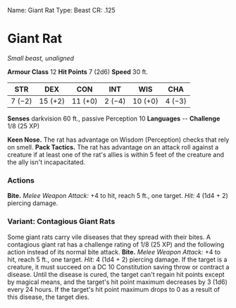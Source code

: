 Name: Giant Rat
Type: Beast
CR: .125

# Giant Rat
_Small beast, unaligned_

**Armour Class** 12
**Hit Points** 7 (2d6)
**Speed** 30 ft.

| STR     | DEX     | CON     | INT     | WIS     | CHA     |
|---------|---------|---------|---------|---------|---------|
| 7 (−2)  | 15 (+2) | 11 (+0) | 2 (−4)  | 10 (+0) | 4 (−3)  |  

**Senses** darkvision 60 ft., passive Perception 10
**Languages** --
**Challenge** 1/8 (25 XP)

**Keen Nose.** The rat has advantage on Wisdom (Perception) checks that rely on smell.
**Pack Tactics.** The rat has advantage on an attack roll against a creature if at least one of the rat's allies is within 5 feet of the creature and the ally isn't incapacitated.

### Actions
**Bite.** _Melee Weapon Attack:_ +4 to hit, reach 5 ft., one target. _Hit:_ 4 (1d4 + 2) piercing damage.

### Variant: Contagious Giant Rats
Some giant rats carry vile diseases that they spread with their bites. A contagious giant rat has a challenge rating of 1/8 (25 XP) and the following action instead of its normal bite attack.
**Bite.** _Melee Weapon Attack:_ +4 to hit, reach 5 ft., one target. _Hit:_ 4 (1d4 + 2) piercing damage. If the target is a creature, it must succeed on a DC 10 Constitution saving throw or contract a disease. Until the disease is cured, the target can't regain hit points except by magical means, and the target's hit point maximum decreases by 3 (1d6) every 24 hours. If the target's hit point maximum drops to 0 as a result of this disease, the target dies.